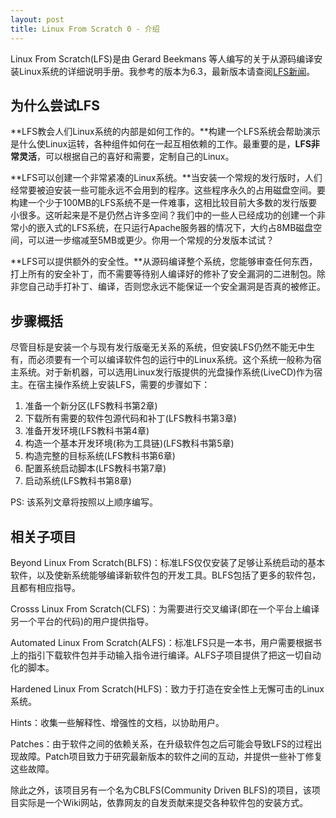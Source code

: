 ```yaml
---
layout: post
title: Linux From Scratch 0 - 介绍
---
```

Linux From Scratch(LFS)是由 Gerard Beekmans 等人编写的关于从源码编译安装Linux系统的详细说明手册。我参考的版本为6.3，最新版本请查阅[LFS新闻](http://www.linuxfromscratch.org/lfs/news.html)。

## 为什么尝试LFS

**LFS教会人们Linux系统的内部是如何工作的。**构建一个LFS系统会帮助演示是什么使Linux运转，各种组件如何在一起互相依赖的工作。最重要的是，**LFS非常灵活**，可以根据自己的喜好和需要，定制自己的Linux。

**LFS可以创建一个非常紧凑的Linux系统。**当安装一个常规的发行版时，人们经常要被迫安装一些可能永远不会用到的程序。这些程序永久的占用磁盘空间。要构建一个少于100MB的LFS系统不是一件难事，这相比较目前大多数的发行版要小很多。这听起来是不是仍然占许多空间？我们中的一些人已经成功的创建一个非常小的嵌入式的LFS系统，在只运行Apache服务器的情况下，大约占8MB磁盘空间，可以进一步缩减至5MB或更少。你用一个常规的分发版本试试？

**LFS可以提供额外的安全性。**从源码编译整个系统，您能够审查任何东西，打上所有的安全补丁，而不需要等待别人编译好的修补了安全漏洞的二进制包。除非您自己动手打补丁、编译，否则您永远不能保证一个安全漏洞是否真的被修正。

## 步骤概括

尽管目标是安装一个与现有发行版毫无关系的系统，但安装LFS仍然不能无中生有，而必须要有一个可以编译软件包的运行中的Linux系统。这个系统一般称为宿主系统。对于新机器，可以选用Linux发行版提供的光盘操作系统(LiveCD)作为宿主。在宿主操作系统上安装LFS，需要的步骤如下：

1. 准备一个新分区(LFS教科书第2章)
2. 下载所有需要的软件包源代码和补丁(LFS教科书第3章)
3. 准备开发环境(LFS教科书第4章)
4. 构造一个基本开发环境(称为工具链)(LFS教科书第5章)
5. 构造完整的目标系统(LFS教科书第6章)
6. 配置系统启动脚本(LFS教科书第7章)
7. 启动系统(LFS教科书第8章)

PS: 该系列文章将按照以上顺序编写。

## 相关子项目

Beyond Linux From Scratch(BLFS)：标准LFS仅仅安装了足够让系统启动的基本软件，以及使新系统能够编译新软件包的开发工具。BLFS包括了更多的软件包，且都有相应指导。

Crosss Linux From Scratch(CLFS)：为需要进行交叉编译(即在一个平台上编译另一个平台的代码)的用户提供指导。

Automated Linux From Scratch(ALFS)：标准LFS只是一本书，用户需要根据书上的指引下载软件包并手动输入指令进行编译。ALFS子项目提供了把这一切自动化的脚本。

Hardened Linux From Scratch(HLFS)：致力于打造在安全性上无懈可击的Linux系统。

Hints：收集一些解释性、增强性的文档，以协助用户。

Patches：由于软件之间的依赖关系，在升级软件包之后可能会导致LFS的过程出现故障。Patch项目致力于研究最新版本的软件之间的互动，并提供一些补丁修复这些故障。

除此之外，该项目另有一个名为CBLFS(Community Driven BLFS)的项目，该项目实际是一个Wiki网站，依靠网友的自发贡献来提交各种软件包的安装方式。
